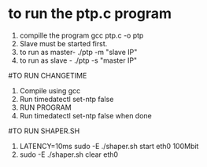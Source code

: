 # to run the ptp.c program 
1. compille the program gcc ptp.c -o ptp
2. Slave must be started first.
3. to run as master- ./ptp -m "slave IP"
4. to run as slave - ./ptp -s "master IP"


#TO RUN CHANGETIME
1. Compile using gcc
2. Run timedatectl set-ntp false
3. RUN PROGRAM
4. Run timedatectl set-ntp false when done

#TO RUN SHAPER.SH

1. LATENCY=10ms sudo -E ./shaper.sh start eth0 100Mbit
2. sudo -E ./shaper.sh clear eth0 
